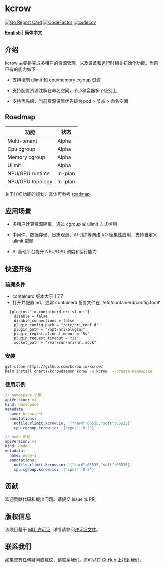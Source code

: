 # kcrow

[![Go Report Card](https://goreportcard.com/badge/github.com/kcrow-io/kcrow)](https://goreportcard.com/report/github.com/kcrow-io/kcrow)
[![CodeFactor](https://www.codefactor.io/repository/github/kcrow-io/kcrow/badge)](https://www.codefactor.io/repository/github/kcrow-io/kcrow)
[![codecov](https://codecov.io/gh/kcrow-io/kcrow/branch/main/graph/badge.svg?token=YKXY2E4Q8G)](https://codecov.io/gh/kcrow-io/kcrow)


[**English**](./README.md) | **简体中文**


## 介绍

kcrow 主要是完成多租户的资源管理，以及设备和运行时相关初始化功能。当前已有的能力如下

- 支持控制 ulimit 和 cpu/memory cgroup 资源

- 支持配置资源注解在命名空间，节点和容器多个级别上

- 支持优先级，当前资源设置优先级为 pod > 节点 > 命名空间


## Roadmap

| 功能                              | 状态  |
|----------------------------------|----------|
| Multi-tenant                  | Alpha    |
| Cpu cgroup                    | Alpha    |
| Memory cgroup                    | Alpha     |
| Ulimit                    | Alpha     |
| NPU/GPU runtime                    | In-plan     |
| NPU/GPU topology                    | In-plan     |

关于详细功能的规划，具体可参考 [roadmap](./docs/develop/roadmap-zh.md)。


## 应用场景

- 多租户计算资源隔离，通过 cgroup 或 ulimit 方式控制

- 中间件、数据存储、日志观测、AI 训练等网络 I/O 密集性应用，支持自定义 ulimit 配额

- AI 基础平台提升 NPU/GPU 调度和运行能力

## 快速开始

### 前提条件

- containerd 版本大于 1.7.7 
- 打开并配置 nri，通常 containerd 配置文件在 '/etc/containerd/config.toml'
```
  [plugins."io.containerd.nri.v1.nri"]
    disable = false
    disable_connections = false
    plugin_config_path = "/etc/nri/conf.d"
    plugin_path = "/opt/nri/plugins"
    plugin_registration_timeout = "5s"
    plugin_request_timeout = "2s"
    socket_path = "/var/run/nri/nri.sock"

```
### 安装

```bash
git clone https://github.com/kcrow-io/kcrow/
helm install charts/kcrowdaemon kcrow -n kcrow  --create-namespace
```

### 使用示例

```yaml
// namespace 示例
apiVersion: v1
kind: Namespace
metadata:
  name: kcrowtest
  annotations:
    nofile.rlimit.kcrow.io: '{"hard":65535,"soft":65535}'
    cpu.cgroup.kcrow.io: '{"cpus":"0-2"}'

// node 示例
apiVersion: v1
kind: Node
metadata:
  name: node-1
  annotations:
    nofile.rlimit.kcrow.io: '{"hard":65535,"soft":65535}'
    cpu.cgroup.kcrow.io: '{"cpus":"0-2"}'
```


## 贡献

欢迎贡献代码和提出问题。请提交 issue 或 PR。

## 版权信息

该项目基于 [MIT 许可证](./LICENSE). 详情请参阅[许可证文件](./LICENSE)。

## 联系我们

如果您有任何疑问或建议，请联系我们。您可以在 [GitHub](https://github.com/yylt) 上找到我们。  


